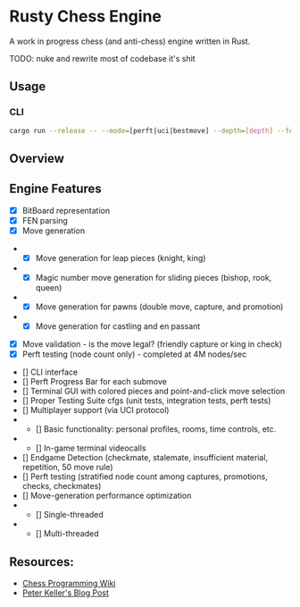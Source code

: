 # Rusty Chess Engine

A work in progress chess (and anti-chess) engine written in Rust.

TODO: nuke and rewrite most of codebase it's shit

## Usage

### CLI

```bash
cargo run --release -- --mode=[perft|uci|bestmove] --depth=[depth] --fen="[fen]"
```

## Overview

## Engine Features

- [x] BitBoard representation
- [x] FEN parsing
- [x] Move generation
- - [x] Move generation for leap pieces (knight, king)
- - [x] Magic number move generation for sliding pieces (bishop, rook, queen)
- - [x] Move generation for pawns (double move, capture, and promotion)
- - [x] Move generation for castling and en passant
- [x] Move validation - is the move legal? (friendly capture or king in check)
- [x] Perft testing (node count only) - completed at 4M nodes/sec
- [] CLI interface
- [] Perft Progress Bar for each submove
- [] Terminal GUI with colored pieces and point-and-click move selection
- [] Proper Testing Suite cfgs (unit tests, integration tests, perft tests)
- [] Multiplayer support (via UCI protocol)
- - [] Basic functionality: personal profiles, rooms, time controls, etc.
- - [] In-game terminal videocalls
- [] Endgame Detection (checkmate, stalemate, insufficient material, repetition, 50 move rule)
- [] Perft testing (stratified node count among captures, promotions, checks, checkmates)
- [] Move-generation performance optimization
- - [] Single-threaded
- - [] Multi-threaded

## Resources:

- [Chess Programming Wiki](https://www.chessprogramming.org/Main_Page)
- [Peter Keller's Blog Post](https://pages.cs.wisc.edu/~psilord/blog/data/chess-pages/)
